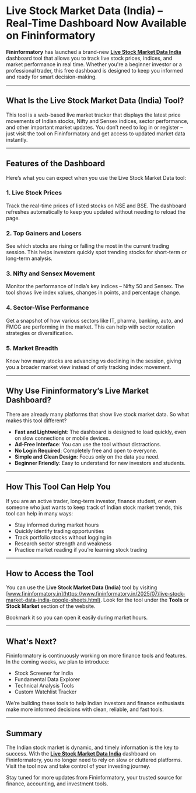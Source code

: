 # Live Stock Market Data (India) – Real-Time Dashboard Now Available on Fininformatory

**Fininformatory** has launched a brand-new **[Live Stock Market Data India](https://www.fininformatory.in/2025/07/live-stock-market-data-india-google-sheets.html)** dashboard tool that allows you to track live stock prices, indices, and market performance in real time. Whether you're a beginner investor or a professional trader, this free dashboard is designed to keep you informed and ready for smart decision-making.

---

## What Is the Live Stock Market Data (India) Tool?

This tool is a web-based live market tracker that displays the latest price movements of Indian stocks, Nifty and Sensex indices, sector performance, and other important market updates. You don’t need to log in or register – just visit the tool on Fininformatory and get access to updated market data instantly.

---

## Features of the Dashboard

Here’s what you can expect when you use the Live Stock Market Data tool:

### 1. Live Stock Prices

Track the real-time prices of listed stocks on NSE and BSE. The dashboard refreshes automatically to keep you updated without needing to reload the page.

### 2. Top Gainers and Losers

See which stocks are rising or falling the most in the current trading session. This helps investors quickly spot trending stocks for short-term or long-term analysis.

### 3. Nifty and Sensex Movement

Monitor the performance of India’s key indices – Nifty 50 and Sensex. The tool shows live index values, changes in points, and percentage change.

### 4. Sector-Wise Performance

Get a snapshot of how various sectors like IT, pharma, banking, auto, and FMCG are performing in the market. This can help with sector rotation strategies or diversification.

### 5. Market Breadth

Know how many stocks are advancing vs declining in the session, giving you a broader market view instead of only tracking index movement.

---

## Why Use Fininformatory’s Live Market Dashboard?

There are already many platforms that show live stock market data. So what makes this tool different?

- **Fast and Lightweight**: The dashboard is designed to load quickly, even on slow connections or mobile devices.
- **Ad-Free Interface**: You can use the tool without distractions.
- **No Login Required**: Completely free and open to everyone.
- **Simple and Clean Design**: Focus only on the data you need.
- **Beginner Friendly**: Easy to understand for new investors and students.

---

## How This Tool Can Help You

If you are an active trader, long-term investor, finance student, or even someone who just wants to keep track of Indian stock market trends, this tool can help in many ways:

- Stay informed during market hours
- Quickly identify trading opportunities
- Track portfolio stocks without logging in
- Research sector strength and weakness
- Practice market reading if you’re learning stock trading

---

## How to Access the Tool

You can use the **Live Stock Market Data (India)** tool by visiting [www.fininformatory.in](https://www.fininformatory.in/2025/07/live-stock-market-data-india-google-sheets.html). Look for the tool under the **Tools** or **Stock Market** section of the website.

Bookmark it so you can open it easily during market hours.

---

## What's Next?

Fininformatory is continuously working on more finance tools and features. In the coming weeks, we plan to introduce:

- Stock Screener for India
- Fundamental Data Explorer
- Technical Analysis Tools
- Custom Watchlist Tracker

We’re building these tools to help Indian investors and finance enthusiasts make more informed decisions with clean, reliable, and fast tools.

---

## Summary

The Indian stock market is dynamic, and timely information is the key to success. With the **[Live Stock Market Data India](https://www.fininformatory.in/2025/07/live-stock-market-data-india-google-sheets.html)** dashboard on Fininformatory, you no longer need to rely on slow or cluttered platforms. Visit the tool now and take control of your investing journey.

Stay tuned for more updates from Fininformatory, your trusted source for finance, accounting, and investment tools.

